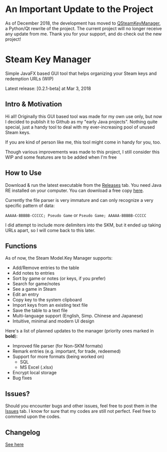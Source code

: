 # An Important Update to the Project
As of December 2018, the development has moved to [QSteamKeyManager](https://github.com/l19980623/QSteamKeyManager), a Python/Qt rewrite of the project. The current project will no longer receive any update from me. Thank you for your support, and do check out the new project!

# Steam Key Manager
Simple JavaFX based GUI tool that helps organizing your Steam keys and redemption URLs (WIP)

Latest release: [0.2.1-beta] at Mar 3, 2018

## Intro & Motivation
Hi all! Originally this GUI based tool was made for my own use only, but now I decided to publish it to Github as my "early Java projects". Nothing quite special, just a handy tool to deal with my ever-increasing pool of unused Steam keys.

If you are kind of person like me, this tool might come in handy for you, too. 

Though various improvements was made to this project, I still consider this WIP and some features are to be added when I'm free

## How to Use
Download & run the latest executable from the [Releases] tab. You need Java RE installed on your computer. You can 
download a free copy [here].

Currently the file parser is very immature and can only recognize a very specific pattern of data:

`AAAAA-BBBBB-CCCCC; Pseudo Game` or `Pseudo Game; AAAAA-BBBBB-CCCCC`

I did attempt to include more delimiters into the SKM, but it ended up taking URLs apart, so I will come back to this later.

## Functions
As of now, the Steam Model.Key Manager supports:
- Add/Remove entries to the table
- Add notes to entries
- Sort by game or notes (or keys, if you prefer)
- Search for game/notes
- See a game in Steam
- Edit an entry
- Copy key to the system clipboard
- Import keys from an existing text file
- Save the table to a text file
- Multi-language support (English, Simp. Chinese and Japanese)
- Intuitive, minimal and modern UI design

Here's a list of planned updates to the manager (priority ones marked in **bold**):
- Improved file parser (for Non-SKM formats)
- Remark entries (e.g. important, for trade, redeemed)
- Support for more formats (being worked on)
    - SQL
    - MS Excel (.xlsx)
- Encrypt local storage
- Bug fixes

## Issues? 
Should you encounter bugs and other issues, feel free to post them in the [Issues] tab.
I know for sure that my codes are still not perfect. Feel free to commend upon the codes.

## Changelog
[See here]

[0.2.1-alpha]: <https://github.com/l19980623/SteamKeyManager/releases/tag/v0.2.1>
[Issues]: <https://github.com/l19980623/SteamKeyManager/issues>
[Releases]: <https://github.com/l19980623/SteamKeyManager/releases>
[here]: <https://java.com/download>
[See here]: <https://github.com/l19980623/SteamKeyManager/blob/master/CHANGELOG.md>
[PyQt]: <https://riverbankcomputing.com/software/pyqt/intro>
